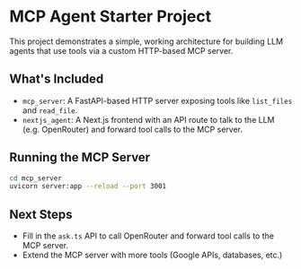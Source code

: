 # MCP Agent Starter Project

This project demonstrates a simple, working architecture for building LLM agents that use tools via a custom HTTP-based MCP server.

## What's Included

- `mcp_server`: A FastAPI-based HTTP server exposing tools like `list_files` and `read_file`.
- `nextjs_agent`: A Next.js frontend with an API route to talk to the LLM (e.g. OpenRouter) and forward tool calls to the MCP server.

## Running the MCP Server

```bash
cd mcp_server
uvicorn server:app --reload --port 3001
```

## Next Steps

- Fill in the `ask.ts` API to call OpenRouter and forward tool calls to the MCP server.
- Extend the MCP server with more tools (Google APIs, databases, etc.)
